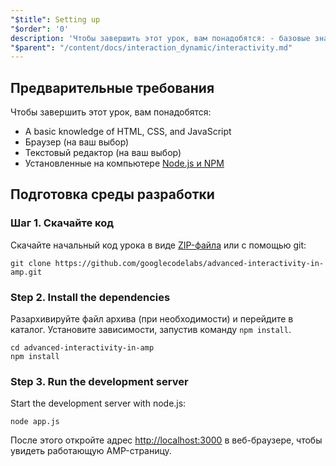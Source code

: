 ```yaml
---
"$title": Setting up
"$order": '0'
description: 'Чтобы завершить этот урок, вам понадобятся: - базовые знания HTML, CSS и JavaScript - браузер (на ваш выбор) - текстовый редактор ...'
"$parent": "/content/docs/interaction_dynamic/interactivity.md"
---
```


## Предварительные требования

Чтобы завершить этот урок, вам понадобятся:

- A basic knowledge of HTML, CSS, and JavaScript
- Браузер (на ваш выбор)
- Текстовый редактор (на ваш выбор)
- Установленные на компьютере [Node.js и NPM](https://docs.npmjs.com/getting-started/installing-node)

## Подготовка среды разработки

### Шаг 1. Скачайте код

Скачайте начальный код урока в виде [ZIP-файла](https://github.com/googlecodelabs/advanced-interactivity-in-amp/archive/master.zip) или с помощью git:

```shell
git clone https://github.com/googlecodelabs/advanced-interactivity-in-amp.git
```

### Step 2. Install the dependencies

Разархивируйте файл архива (при необходимости) и перейдите в каталог. Установите зависимости, запустив команду `npm install`.

```shell
cd advanced-interactivity-in-amp
npm install
```

### Step 3. Run the development server

Start the development server with node.js:

```shell
node app.js
```

После этого откройте адрес <a href="http://localhost:3000">http://localhost:3000</a> в веб-браузере, чтобы увидеть работающую AMP-страницу.
